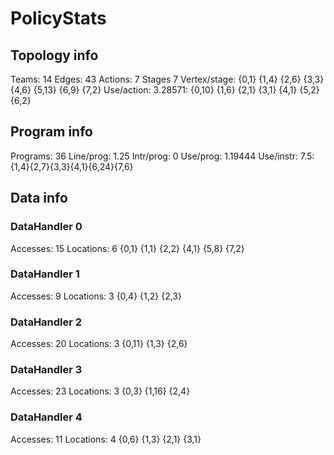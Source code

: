 # PolicyStats
## Topology info
Teams:		14
Edges:		43
Actions:	7
Stages		7
Vertex/stage:	{0,1} {1,4} {2,6} {3,3} {4,6} {5,13} {6,9} {7,2} 
Use/action:	3.28571: {0,10} {1,6} {2,1} {3,1} {4,1} {5,2} {6,2} 

## Program info
Programs:	36
Line/prog:	1.25
Intr/prog:	0
Use/prog:	1.19444
Use/instr:	7.5: {1,4}{2,7}{3,3}{4,1}{6,24}{7,6}

## Data info

### DataHandler 0
Accesses:	15
Locations:	6
{0,1} {1,1} {2,2} {4,1} {5,8} {7,2} 

### DataHandler 1
Accesses:	9
Locations:	3
{0,4} {1,2} {2,3} 

### DataHandler 2
Accesses:	20
Locations:	3
{0,11} {1,3} {2,6} 

### DataHandler 3
Accesses:	23
Locations:	3
{0,3} {1,16} {2,4} 

### DataHandler 4
Accesses:	11
Locations:	4
{0,6} {1,3} {2,1} {3,1} 